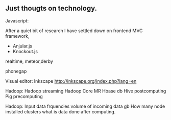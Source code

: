 ## Just thougts on technology.


Javascript:

After a quiet bit of research I have settled down on frontend MVC framework,
- Anjular.js
- Knockout.js

realtime,
meteor,derby

phonegap

Visual editor: Inkscape
http://inkscape.org/index.php?lang=en


Hadoop:
Hadoop streaming
Hadoop Core MR
Hbase db
Hive postcomputing
Pig  precomputing

Hadoop:
Input data frquencies
volume of incoming data gb
How many node installed clusters
what is data done after computing.
